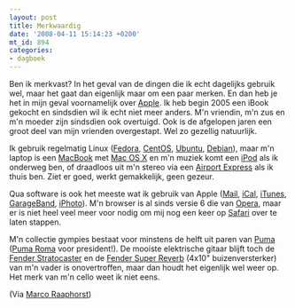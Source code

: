 ```yaml
---
layout: post
title: Merkwaardig
date: '2008-04-11 15:14:23 +0200'
mt_id: 894
categories:
- dagboek
---
```

Ben ik merkvast? In het geval van de dingen die ik echt dagelijks gebruik wel, maar het gaat dan eigenlijk maar om een paar merken. En dan heb je het in mijn geval voornamelijk over <a href="http://www.apple.nl/">Apple</a>. Ik heb begin 2005 een iBook gekocht en sindsdien wil ik echt niet meer anders. M'n vriendin, m'n zus en m'n moeder zijn sindsdien ook overtuigd. Ook is de afgelopen jaren een groot deel van mijn vrienden overgestapt. Wel zo gezellig natuurlijk.

Ik gebruik regelmatig Linux (<a href="http://fedoraproject.org/">Fedora</a>, <a href="http://www.centos.org/">CentOS</a>, <a href="http://www.ubuntu.com/">Ubuntu</a>, <a href="http://www.debian.org/">Debian</a>), maar m'n laptop is een <a href="http://www.apple.com/nl/macbook/">MacBook</a> met <a href="http://www.apple.com/nl/macosx/">Mac OS X</a> en m'n muziek komt een <a href="http://www.apple.com/nl/ipod/">iPod</a> als ik onderweg ben, of draadloos uit m'n stereo via een <a href="http://www.apple.com/nl/airportexpress/">Airport Express</a> als ik thuis ben. Ziet er goed, werkt gemakkelijk, geen gezeur.

Qua software is ook het meeste wat ik gebruik van Apple (<a href="http://www.apple.com/macosx/features/mail.html">Mail</a>, <a href="http://www.apple.com/nl/macosx/features/300.html#ical">iCal</a>, <a href="http://www.apple.com/nl/itunes/">iTunes</a>, <a href="http://www.apple.com/nl/ilife/garageband/">GarageBand</a>, <a href="http://www.apple.com/nl/ilife/iphoto/">iPhoto</a>). M'n browser is al sinds versie 6 die van <a href="http://www.opera.com/">Opera</a>, maar er is niet heel veel meer voor nodig om mij nog een keer op <a href="http://www.apple.com/nl/safari/">Safari</a> over te laten stappen.

M'n collectie gympies bestaat voor minstens de helft uit paren van <a href="http://www.puma.nl/">Puma</a> (<a href="http://images.google.com/images?q=puma+roma">Puma Roma</a> voor president!). De mooiste elektrische gitaar blijft toch de <a href="http://www.fender.com/products/search.php?section=guitars&cat=Stratocaster">Fender Stratocaster</a> en de <a href="https://en.wikipedia.org/wiki/Fender_Super_Reverb">Fender Super Reverb</a> (4x10" buizenversterker) van m'n vader is onovertroffen, maar dan houdt het eigenlijk wel weer op. Het merk van m'n cello weet ik niet eens.

(Via <a href="http://www.marcoraaphorst.nl/2008/04/11/merkvast/">Marco Raaphorst</a>)
